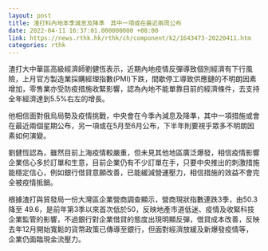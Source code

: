 ```yaml
---
layout: post
title: 渣打料內地本季減息及降準　其中一項或在最近兩周公布
date: 2022-04-11 16:37:01.000000000 +08:00
link: https://news.rthk.hk/rthk/ch/component/k2/1643473-20220411.htm
categories: rthk
---
```


渣打大中華區高級經濟師劉健恆表示，近期內地疫情反彈導致個別經濟有下行風險，上月官方製造業採購經理指數(PMI)下跌，間歇停工導致供應鏈的不明朗因素增加，零售業亦受防疫措施收緊影響，認為內地不能單靠目前的經濟條件，去支持全年經濟達到5.5%右左的增長。

他相信面對俄烏局勢及疫情挑戰，中央會在今季內減息及降準，其中一項措施或會在最近兩個星期公布，另一項或在5月至6月公布，下半年則要視乎眾多不明朗因素如何演變。

劉健恆認為，雖然目前上海疫情較嚴重，但未見其他地區廣泛爆發，相信疫情影響企業信心多於訂單和生意，目前企業仍有不少訂單在手，只要中央推出的刺激措施能穩定信心，例如銀行借貸意願改善，已能緩減營運壓力，相信措施的效益不會完全被疫情抵銷。

根據渣打與貿發局一份大灣區企業營商調查顯示，營商現狀指數連跌3季，由50.3降至 49.6，是前年第3季以來首次低於50，反映地產市道低迷、疫情及收緊科技企業監管的影響，不過銀行對企業借貸的態度出現明顯反彈，借貸成本改善，反映去年12月開始寬鬆的貨幣政策已傳導至銀行，但面對經濟放緩及新爆發疫情等，企業仍面臨現金流壓力。

